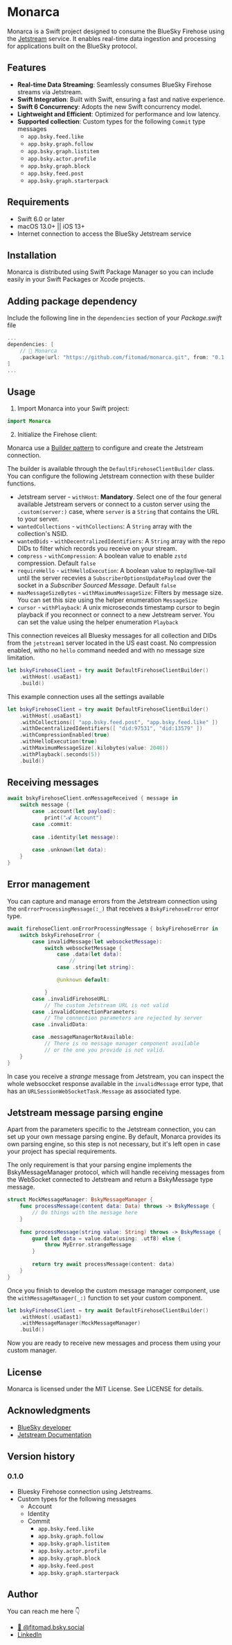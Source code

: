 # Monarca 

Monarca is a Swift project designed to consume the BlueSky Firehose using the [Jetstream](https://docs.bsky.app/blog/jetstream) service. It enables real-time data ingestion and processing for applications built on the BlueSky protocol.

## Features

- **Real-time Data Streaming**: Seamlessly consumes BlueSky Firehose streams via Jetstream.
- **Swift Integration**: Built with Swift, ensuring a fast and native experience.
- **Swift 6 Concurrency**: Adopts the new Swift concurrency model.
- **Lightweight and Efficient**: Optimized for performance and low latency.
- **Supported collection**: Custom types for the following `Commit` type messages 
	- `app.bsky.feed.like`
	- `app.bsky.graph.follow`
	- `app.bsky.graph.listitem`
	- `app.bsky.actor.profile`
	- `app.bsky.graph.block`
	- `app.bsky.feed.post`
	- `app.bsky.graph.starterpack`

## Requirements

- Swift 6.0 or later
- macOS 13.0+ || iOS 13+
- Internet connection to access the BlueSky Jetstream service

## Installation

Monarca is distributed using Swift Package Manager so you can include easily in your Swift Packages or Xcode projects.

## Adding package dependency

Include the following line in the `dependencies` section of your *Package.swift* file

```swift
...
dependencies: [
	// 🦋 Monarca
	.package(url: "https://github.com/fitomad/monarca.git", from: "0.1.0")
]
...
```

## Usage

1. Import Monarca into your Swift project:

```swift
import Monarca
```

2. Initialize the Firehose client:

Monarca use a [Builder pattern](https://refactoring.guru/design-patterns/builder) to configure and create the Jetstream connection. 

The builder is available through the `DefaultFirehoseClientBuilder` class. You can configure the following Jetstream connection with these builder functions.

- Jetstream server - `withHost`: **Mandatory**. Select one of the four general available Jetstream servers or connect to a custon server using the `.custom(server:)` case, where `server` is a `String` that contains the URL to your server.
- `wantedCollections` - `withCollections`: A `String` array with the collection's NSID.
- `wantedDids` - `withDecentralizedIdentifiers`: A `String` array with the repo DIDs to filter which records you receive on your stream.
- `compress` - `withCompression`: A boolean value to enable `zstd` compression. Default `false`
- `requireHello` - `withHelloExecution`: A boolean value to replay/live-tail until the server recevies a `SubscriberOptionsUpdatePayload` over the socket in a *Subscriber Sourced Message*. Default `false`
- `maxMessageSizeBytes` - `withMaximumMessageSize`: Filters by message size. You can set this size using the helper enumeration `MessageSize`
- `cursor` - `withPlayback`: A unix microseconds timestamp cursor to begin playback if you reconnect or connect to a new Jetstream server. You can set the value using the helper enumeration `Playback`

This connection reveices all Bluesky messages for all collection and DIDs from the `jetstream1` server located in the US east coast. No compression enabled, witho no `hello` command needed and with no message size limitation.

```swift
let bskyFirehoseClient = try await DefaultFirehoseClientBuilder()
	.withHost(.usaEast1)
	.build()
```

This example connection uses all the settings available

```swift
let bskyFirehoseClient = try await DefaultFirehoseClientBuilder()
	.withHost(.usaEast1)
	.withCollections([ "app.bsky.feed.post", "app.bsky.feed.like" ])
	.withDecentralizedIdentifiers([ "did:97531", "did:13579" ])
	.withCompressionEnabled(true)
	.withHelloExecution(true)
	.withMaximumMessageSize(.kilobytes(value: 2048))
	.withPlayback(.seconds(5))
	.build()
```

## Receiving messages

```swift
await bskyFirehoseClient.onMessageReceived { message in
	switch message {
		case .account(let payload):
			print("𝓐 Account")
		case .commit:
			
		case .identity(let message):
			
		case .unknown(let data):
	}
}
```

## Error management

You can capture and manage errors from the Jetstream connection using the `onErrorProcessingMessage(:_)` that receives a `BskyFirehoseError` error type.


```swift
await firehoseClient.onErrorProcessingMessage { bskyFirehoseError in
	switch bskyFirehoseError {
		case invalidMessage(let websocketMessage):
			switch websocketMessage {
				case .data(let data):
					//
				case .string(let string):

				@unknown default:

			}
		case .invalidFirehoseURL:
			// The custom Jetstream URL is not valid
		case .invalidConnectionParameters:
			// The connection parameters are rejected by server
		case .invalidData:

		case .messageManagerNotAvailable:
			// There is no message manager component available
			// or the one you provide is not valid.
	}
}
```

In case you receive a *strange* message from Jetstream, you can inspect the whole websoccket response available in the `invalidMessage` error type, that has an `URLSessionWebSocketTask.Message` as associated type.

## Jetstream message parsing engine

Apart from the parameters specific to the Jetstream connection, you can set up your own message parsing engine. By default, Monarca provides its own parsing engine, so this step is not necessary, but it's left open in case your project has special requirements.

The only requirement is that your parsing engine implements the BskyMessageManager protocol, which will handle receiving messages from the WebSocket connected to Jetstream and return a BskyMessage type message.

```swift
struct MockMessageManager: BskyMessageManager {
	func processMessage(content data: Data) throws -> BskyMessage {
		// Do things with the message here
	}
	
	func processMessage(string value: String) throws -> BskyMessage {
		guard let data = value.data(using: .utf8) else {
			throw MyError.strangeMessage
		}
		
		return try await processMessage(content: data)
	}
}
```

Once you finish to develop the custom message manager component, use the `withMessageManager(_:)` function to set your custom component.

```swift
let bskyFirehoseClient = try await DefaultFirehoseClientBuilder()
	.withHost(.usaEast1)
	.withMessageManager(MockMessageManager)
	.build()
```

Now you are ready to receive new messages and process them using your custom manager.

## License

Monarca is licensed under the MIT License. See LICENSE for details.

## Acknowledgments

- [BlueSky developer](https://docs.bsky.app/docs/get-started)
- [Jetstream Documentation](https://docs.bsky.app/blog/jetstream)

## Version history

### 0.1.0

- Bluesky Firehose connection using Jetstreams.
- Custom types for the following messages
	- Account
	- Identity
	- Commit
		- `app.bsky.feed.like`
		- `app.bsky.graph.follow`
		- `app.bsky.graph.listitem`
		- `app.bsky.actor.profile`
		- `app.bsky.graph.block`
		- `app.bsky.feed.post`
		- `app.bsky.graph.starterpack`


## Author

You can reach me here 👇

- [🦋 @fitomad.bsky.social](https://bsky.app/profile/fitomad.bsky.social)
- [LinkedIn](https://www.linkedin.com/in/adolfo-vera/)
